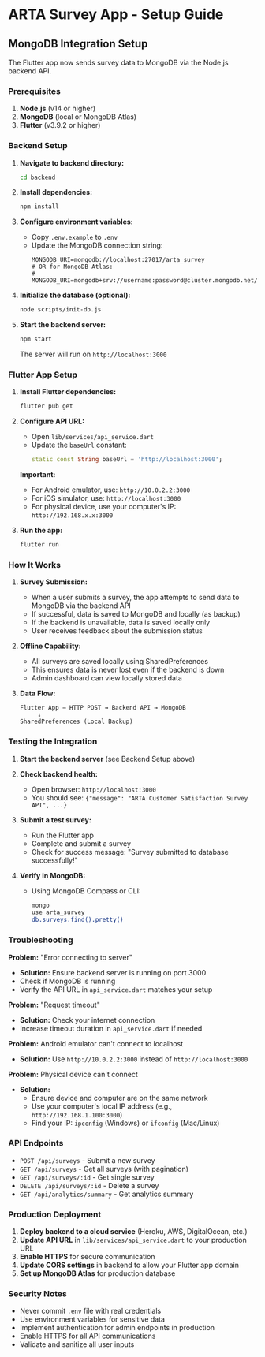 # ARTA Survey App - Setup Guide

## MongoDB Integration Setup

The Flutter app now sends survey data to MongoDB via the Node.js backend API.

### Prerequisites

1. **Node.js** (v14 or higher)
2. **MongoDB** (local or MongoDB Atlas)
3. **Flutter** (v3.9.2 or higher)

### Backend Setup

1. **Navigate to backend directory:**
   ```bash
   cd backend
   ```

2. **Install dependencies:**
   ```bash
   npm install
   ```

3. **Configure environment variables:**
   - Copy `.env.example` to `.env`
   - Update the MongoDB connection string:
     ```
     MONGODB_URI=mongodb://localhost:27017/arta_survey
     # OR for MongoDB Atlas:
     # MONGODB_URI=mongodb+srv://username:password@cluster.mongodb.net/arta_survey
     ```

4. **Initialize the database (optional):**
   ```bash
   node scripts/init-db.js
   ```

5. **Start the backend server:**
   ```bash
   npm start
   ```
   
   The server will run on `http://localhost:3000`

### Flutter App Setup

1. **Install Flutter dependencies:**
   ```bash
   flutter pub get
   ```

2. **Configure API URL:**
   - Open `lib/services/api_service.dart`
   - Update the `baseUrl` constant:
     ```dart
     static const String baseUrl = 'http://localhost:3000';
     ```
   
   **Important:** 
   - For Android emulator, use: `http://10.0.2.2:3000`
   - For iOS simulator, use: `http://localhost:3000`
   - For physical device, use your computer's IP: `http://192.168.x.x:3000`

3. **Run the app:**
   ```bash
   flutter run
   ```

### How It Works

1. **Survey Submission:**
   - When a user submits a survey, the app attempts to send data to MongoDB via the backend API
   - If successful, data is saved to MongoDB and locally (as backup)
   - If the backend is unavailable, data is saved locally only
   - User receives feedback about the submission status

2. **Offline Capability:**
   - All surveys are saved locally using SharedPreferences
   - This ensures data is never lost even if the backend is down
   - Admin dashboard can view locally stored data

3. **Data Flow:**
   ```
   Flutter App → HTTP POST → Backend API → MongoDB
        ↓
   SharedPreferences (Local Backup)
   ```

### Testing the Integration

1. **Start the backend server** (see Backend Setup above)

2. **Check backend health:**
   - Open browser: `http://localhost:3000`
   - You should see: `{"message": "ARTA Customer Satisfaction Survey API", ...}`

3. **Submit a test survey:**
   - Run the Flutter app
   - Complete and submit a survey
   - Check for success message: "Survey submitted to database successfully!"

4. **Verify in MongoDB:**
   - Using MongoDB Compass or CLI:
     ```bash
     mongo
     use arta_survey
     db.surveys.find().pretty()
     ```

### Troubleshooting

**Problem:** "Error connecting to server"
- **Solution:** Ensure backend server is running on port 3000
- Check if MongoDB is running
- Verify the API URL in `api_service.dart` matches your setup

**Problem:** "Request timeout"
- **Solution:** Check your internet connection
- Increase timeout duration in `api_service.dart` if needed

**Problem:** Android emulator can't connect to localhost
- **Solution:** Use `http://10.0.2.2:3000` instead of `http://localhost:3000`

**Problem:** Physical device can't connect
- **Solution:** 
  - Ensure device and computer are on the same network
  - Use your computer's local IP address (e.g., `http://192.168.1.100:3000`)
  - Find your IP: `ipconfig` (Windows) or `ifconfig` (Mac/Linux)

### API Endpoints

- `POST /api/surveys` - Submit a new survey
- `GET /api/surveys` - Get all surveys (with pagination)
- `GET /api/surveys/:id` - Get single survey
- `DELETE /api/surveys/:id` - Delete a survey
- `GET /api/analytics/summary` - Get analytics summary

### Production Deployment

1. **Deploy backend to a cloud service** (Heroku, AWS, DigitalOcean, etc.)
2. **Update API URL** in `lib/services/api_service.dart` to your production URL
3. **Enable HTTPS** for secure communication
4. **Update CORS settings** in backend to allow your Flutter app domain
5. **Set up MongoDB Atlas** for production database

### Security Notes

- Never commit `.env` file with real credentials
- Use environment variables for sensitive data
- Implement authentication for admin endpoints in production
- Enable HTTPS for all API communications
- Validate and sanitize all user inputs
